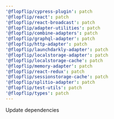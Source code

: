 ```yaml
---
'@flopflip/cypress-plugin': patch
'@flopflip/react': patch
'@flopflip/react-broadcast': patch
'@flopflip/adapter-utilities': patch
'@flopflip/combine-adapters': patch
'@flopflip/graphql-adapter': patch
'@flopflip/http-adapter': patch
'@flopflip/launchdarkly-adapter': patch
'@flopflip/localstorage-adapter': patch
'@flopflip/localstorage-cache': patch
'@flopflip/memory-adapter': patch
'@flopflip/react-redux': patch
'@flopflip/sessionstorage-cache': patch
'@flopflip/splitio-adapter': patch
'@flopflip/test-utils': patch
'@flopflip/types': patch
---
```


Update dependencies
